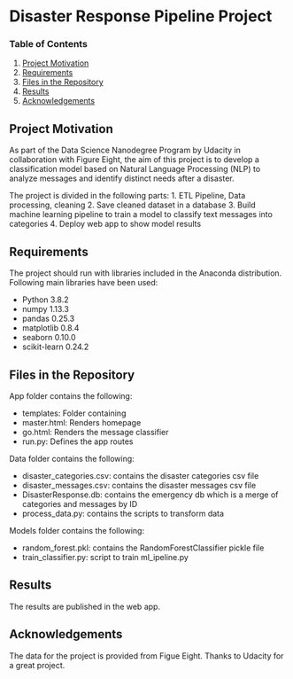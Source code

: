 # Disaster Response Pipeline Project


### Table of Contents

1. [Project Motivation](#motivation)
2. [Requirements](#requirements)
3. [Files in the Repository](#filesintherepository)
4. [Results](#results)
5. [Acknowledgements](#acknowledgements)


## Project Motivation <a name="motivation"></a>

As part of the Data Science Nanodegree Program by Udacity in collaboration with Figure Eight, the aim of this project is to develop a classification model based on Natural Language Processing (NLP) to analyze messages and identify distinct needs after a disaster.

The project is divided in the following parts:
    1. ETL Pipeline, Data processing, cleaning
    2. Save cleaned dataset in a database
    3. Build machine learning pipeline to train a model to classify text messages into categories
    4. Deploy web app to show model results

## Requirements <a name="requirements"></a>

The project should run with libraries included in the Anaconda distribution. Following main libraries have been used:

  - Python 3.8.2
  - numpy 1.13.3
  - pandas 0.25.3
  - matplotlib 0.8.4
  - seaborn 0.10.0
  - scikit-learn 0.24.2


## Files in the Repository <a name="filesintherepository"></a>

App folder contains the following:
- templates: Folder containing
-   master.html: Renders homepage
-   go.html: Renders the message classifier
- run.py: Defines the app routes

Data folder contains the following:
- disaster_categories.csv: contains the disaster categories csv file
- disaster_messages.csv: contains the disaster messages csv file
- DisasterResponse.db: contains the emergency db which is a merge of categories and messages by ID
- process_data.py: contains the scripts to transform data

Models folder contains the following:
- random_forest.pkl: contains the RandomForestClassifier pickle file
- train_classifier.py: script to train ml_ipeline.py

## Results <a name="results"></a>

The results are published in the web app.

## Acknowledgements <a name="acknowledgements"></a>

The data for the project is provided from Figue Eight.
Thanks to Udacity for a great project.



